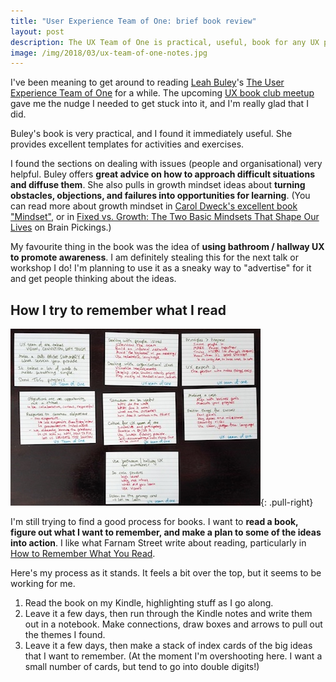 ```yaml
---
title: "User Experience Team of One: brief book review"
layout: post
description: The UX Team of One is practical, useful, book for any UX person.
image: /img/2018/03/ux-team-of-one-notes.jpg
---
```


I've been meaning to get around to reading [Leah Buley](http://leahbuley.com/)'s [The User Experience Team of One](http://rosenfeldmedia.com/books/the-user-experience-team-of-one/) for a while. The upcoming [UX book club meetup](https://www.meetup.com/UX-Book-Club-CPT/events/246898855/) gave me the nudge I needed to get stuck into it, and I'm really glad that I did.

Buley's book is very practical, and I found it immediately useful. She provides excellent templates for activities and exercises.

I found the sections on dealing with issues (people and organisational) very helpful. Buley offers **great advice on how to approach difficult situations and diffuse them**. She also pulls in growth mindset ideas about **turning obstacles, objections, and failures into opportunities for learning**. (You can read more about growth mindset in [Carol Dweck's excellent book "Mindset"](https://www.amazon.com/Mindset-Updated-Changing-Fulfil-Potential-ebook/dp/B005RZB65Q/), or in [Fixed vs. Growth: The Two Basic Mindsets That Shape Our Lives](https://www.brainpickings.org/2014/01/29/carol-dweck-mindset/) on Brain Pickings.)

My favourite thing in the book was the idea of **using bathroom / hallway UX to promote awareness**. I am definitely stealing this for the next talk or workshop I do! I'm planning to use it as a sneaky way to "advertise" for it and get people thinking about the ideas.

## How I try to remember what I read

[![Hand-written index cards with my notew from The User Experience of One](/img/2018/03/thumbs/ux-team-of-one-notes.jpg)](/img/2018/03/ux-team-of-one-notes.jpg){: .pull-right}

I'm still trying to find a good process for books. I want to **read a book, figure out what I want to remember, and make a plan to some of the ideas into action**. I like what Farnam Street write about reading, particularly in [How to Remember What You Read](https://www.fs.blog/2017/10/how-to-remember-what-you-read/).

Here's my process as it stands. It feels a bit over the top, but it seems to be working for me.

1. Read the book on my Kindle, highlighting stuff as I go along.
2. Leave it a few days, then run through the Kindle notes and write them out in a notebook. Make connections, draw boxes and arrows to pull out the themes I found.
3. Leave it a few days, then make a stack of index cards of the big ideas that I want to remember. (At the moment I'm overshooting here. I want a small number of cards, but tend to go into double digits!)
